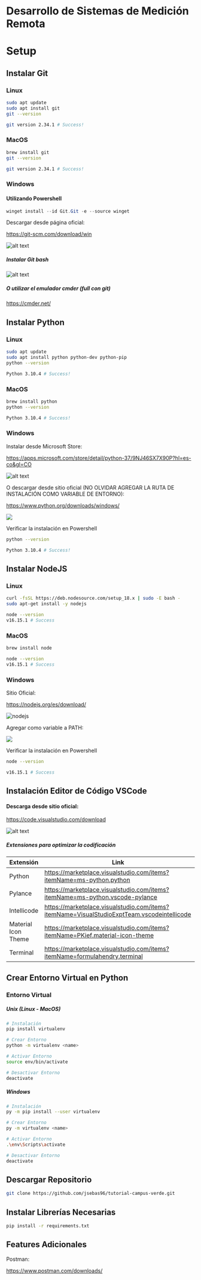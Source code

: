# Desarrollo de Sistemas de Medición Remota

# Setup

## Instalar Git

### Linux
```bash
sudo apt update
sudo apt install git
git --version

git version 2.34.1 # Success!
```

### MacOS
```bash
brew install git
git --version

git version 2.34.1 # Success!
```

### Windows
#### Utilizando Powershell
```powershell
winget install --id Git.Git -e --source winget
```
Descargar desde página oficial: 

https://git-scm.com/download/win

![alt text](./images/download-git.png)

##### Instalar Git bash

![alt text](./images/git-bash.png)

##### O utilizar el emulador cmder (full con git)

https://cmder.net/


## Instalar Python

### Linux
```bash
sudo apt update
sudo apt install python python-dev python-pip
python --version

Python 3.10.4 # Success!
```
### MacOS
```bash
brew install python
python --version

Python 3.10.4 # Success!
```

### Windows
Instalar desde Microsoft Store:

https://apps.microsoft.com/store/detail/python-37/9NJ46SX7X90P?hl=es-co&gl=CO

![alt text](./images/download-python.png)

O descargar desde sitio oficial (NO OLVIDAR AGREGAR LA RUTA DE INSTALACIÓN COMO VARIABLE DE ENTORNO):

https://www.python.org/downloads/windows/

![](./images/add-python-to-path.PNG)

Verificar la instalación en Powershell
```bash
python --version

Python 3.10.4 # Success!
```

## Instalar NodeJS

### Linux
```bash
curl -fsSL https://deb.nodesource.com/setup_18.x | sudo -E bash -
sudo apt-get install -y nodejs

node --version
v16.15.1 # Success
```

### MacOS
```bash
brew install node

node --version
v16.15.1 # Success
```

### Windows

Sitio Oficial:

https://nodejs.org/es/download/

![nodejs](./images/download-node.png)

Agregar como variable a PATH:

![](./images/add-node-to-path.PNG)

Verificar la instalación en Powershell
```bash
node --version

v16.15.1 # Success
```

## Instalación Editor de Código VSCode

#### Descarga desde sitio oficial:

https://code.visualstudio.com/download

![alt text](./images/download-vscode.png)

##### Extensiones para optimizar la codificación

Extensión | Link
---------- | ----------
Python | https://marketplace.visualstudio.com/items?itemName=ms-python.python
Pylance | https://marketplace.visualstudio.com/items?itemName=ms-python.vscode-pylance
Intellicode | https://marketplace.visualstudio.com/items?itemName=VisualStudioExptTeam.vscodeintellicode
Material Icon Theme | https://marketplace.visualstudio.com/items?itemName=PKief.material-icon-theme
Terminal | https://marketplace.visualstudio.com/items?itemName=formulahendry.terminal


## Crear Entorno Virtual en Python

### Entorno Virtual

##### Unix (Linux - MacOS)
```bash
# Instalación
pip install virtualenv

# Crear Entorno
python -m virtualenv <name>

# Activar Entorno
source env/bin/activate

# Desactivar Entorno
deactivate
```
##### Windows
```bash
# Instalación
py -m pip install --user virtualenv

# Crear Entorno
py -m virtualenv <name>

# Activar Entorno
.\env\Scripts\activate

# Desactivar Entorno
deactivate
```

## Descargar Repositorio
```bash
git clone https://github.com/jsebas96/tutorial-campus-verde.git
```
## Instalar Librerías Necesarias
```bash
pip install -r requirements.txt 
```

## Features Adicionales

Postman:
 
https://www.postman.com/downloads/


